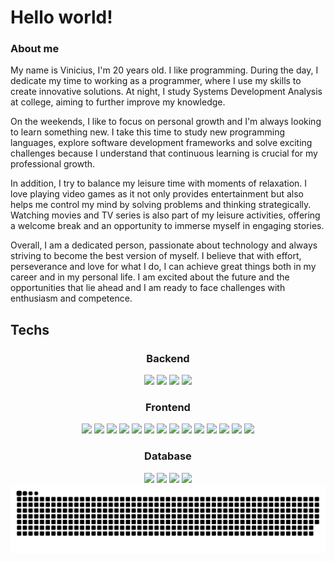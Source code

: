 # Hello world!

### About me

My name is Vinicius, I'm 20 years old. I like programming. During the day, I dedicate my time to working as a programmer, where I use my skills to create innovative solutions. At night, I study Systems Development Analysis at college, aiming to further improve my knowledge.

On the weekends, I like to focus on personal growth and I'm always looking to learn something new. I take this time to study new programming languages, explore software development frameworks and solve exciting challenges because I understand that continuous learning is crucial for my professional growth.

In addition, I try to balance my leisure time with moments of relaxation. I love playing video games as it not only provides entertainment but also helps me control my mind by solving problems and thinking strategically. Watching movies and TV series is also part of my leisure activities, offering a welcome break and an opportunity to immerse myself in engaging stories.

Overall, I am a dedicated person, passionate about technology and always striving to become the best version of myself. I believe that with effort, perseverance and love for what I do, I can achieve great things both in my career and in my personal life. I am excited about the future and the opportunities that lie ahead and I am ready to face challenges with enthusiasm and competence.
<br>

## Techs

<center>

### Backend

<div text-align="justify">
<img src="https://img.shields.io/badge/node.js-20232A?style=for-the-badge&logo=node.js&logoColor=61DAFB" />
<img src="https://img.shields.io/badge/NestJs-20232A?style=for-the-badge&logo=nestjs&logoColor=61DAFB" />
<img src="https://img.shields.io/badge/Python-20232A?style=for-the-badge&logo=Python&logoColor=61DAFB" />
<img src="https://img.shields.io/badge/FastAPI-20232A?style=for-the-badge&logo=fastapi&logoColor=61DAFB" />
</div>

### Frontend

<div text-align="justify">

<img src="https://img.shields.io/badge/html5-20232A?style=for-the-badge&logo=html5&logoColor=61DAFB" />
<img src="https://img.shields.io/badge/css3-20232A?style=for-the-badge&logo=css3&logoColor=61DAFB" />
<img src="https://img.shields.io/badge/Js-20232A?style=for-the-badge&logo=Javascript&logoColor=61DAFB" />
<img src="https://img.shields.io/badge/Ts-20232A?style=for-the-badge&logo=typescript&logoColor=61DAFB" />
<img src="https://img.shields.io/badge/React-20232A?style=for-the-badge&logo=react&logoColor=61DAFB" />
<img src="https://img.shields.io/badge/NextJs-20232A?style=for-the-badge&logo=next.js&logoColor=61DAFB" />
<img src="https://img.shields.io/badge/vuejs-20232A?style=for-the-badge&logo=v&logoColor=61DAFB" />
<img src="https://img.shields.io/badge/less-20232A?style=for-the-badge&logo=less&logoColor=61DAFB" />
<img src="https://img.shields.io/badge/reactquery-20232A?style=for-the-badge&logo=reactquery&logoColor=61DAFB" />
<img src="https://img.shields.io/badge/mui-20232A?style=for-the-badge&logo=mui&logoColor=61DAFB" />
<img src="https://img.shields.io/badge/tailwindcss-20232A?style=for-the-badge&logo=tailwindcss&logoColor=61DAFB" />
<img src="https://img.shields.io/badge/reactnative-20232A?style=for-the-badge&logo=react&logoColor=61DAFB" />
<img src="https://img.shields.io/badge/expo-20232A?style=for-the-badge&logo=expo&logoColor=61DAFB" />
<img src="https://img.shields.io/badge/realm-20232A?style=for-the-badge&logo=realm&logoColor=61DAFB" />

</div>

### Database

<div text-align="justify">
<img src="https://img.shields.io/badge/postgres-20232A?style=for-the-badge&logo=postgresql&logoColor=61DAFB" />
<img src="https://img.shields.io/badge/MongoDb-20232A?style=for-the-badge&logo=mongodb&logoColor=61DAFB" />
<img src="https://img.shields.io/badge/MySql-20232A?style=for-the-badge&logo=mysql&logoColor=61DAFB" />
<img src="https://img.shields.io/badge/oracle-20232A?style=for-the-badge&logo=oracle&logoColor=61DAFB" />

</div>

</center>


<img src="./src/github-user-contribution.svg" />
